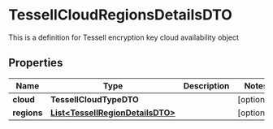 

# TessellCloudRegionsDetailsDTO

This is a definition for Tessell encryption key cloud availability object

## Properties

Name | Type | Description | Notes
------------ | ------------- | ------------- | -------------
**cloud** | **TessellCloudTypeDTO** |  |  [optional]
**regions** | [**List&lt;TessellRegionDetailsDTO&gt;**](TessellRegionDetailsDTO.md) |  |  [optional]




